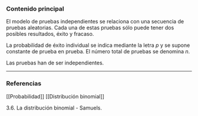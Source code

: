 ### Contenido principal

El modelo de pruebas independientes se relaciona con una secuencia de pruebas aleatorias. Cada una de estas pruebas sólo puede tener dos posibles resultados, éxito y fracaso.

La probabilidad de éxito individual se indica mediante la letra $p$ y se supone constante de prueba en prueba. El número total de pruebas se denomina $n$.

Las pruebas han de ser independientes.

--- 
### Referencias

[[Probabilidad]]
[[Distribución binomial]]

3.6. La distribución binomial - Samuels.